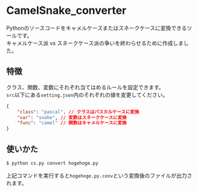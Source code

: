 # CamelSnake_converter

Pythonのソースコードをキャメルケースまたはスネークケースに変換できるツールです。  
キャメルケース派 vs スネークケース派の争いを終わらせるために作成しました。

## 特徴

クラス、関数、変数にそれぞれ当てはめるルールを設定できます。  
`src`以下にある`setting.json`内のそれぞれの値を変更してください。
```setting.json
{
    "class": "pascal", // クラスはパスカルケースに変換
    "var": "snake", // 変数はスネークケースに変換
    "func": "camel" // 関数はキャメルケースに変換
}
```

## 使いかた

```bash
$ python cs.py convert hogehoge.py  
```
上記コマンドを実行すると`hogehoge.py.conv`という変換後のファイルが出力されます。
